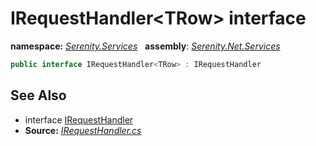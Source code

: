 # IRequestHandler&lt;TRow&gt; interface
**namespace:** *[Serenity.Services](../README.md#serenity.services-namespace)*   **assembly**: *[Serenity.Net.Services](../README.md)*

```csharp
public interface IRequestHandler<TRow> : IRequestHandler
```

## See Also

* interface [IRequestHandler](IRequestHandler.md)
* **Source:** *[IRequestHandler.cs](https://github.com/serenity-is/Serenity/blob/master/src/Serenity.Net.Services/RequestHandlers/Handler/IRequestHandler.cs)*